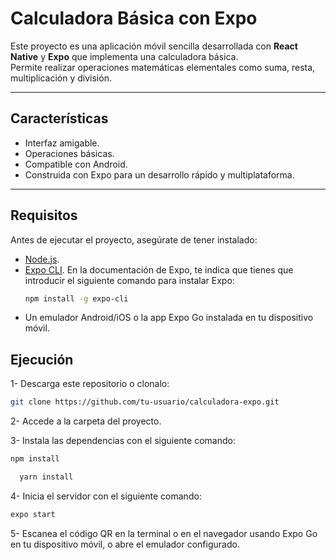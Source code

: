 # Calculadora Básica con Expo

Este proyecto es una aplicación móvil sencilla desarrollada con **React Native** y **Expo** que implementa una calculadora básica.  
Permite realizar operaciones matemáticas elementales como suma, resta, multiplicación y división.

---

##  Características
- Interfaz amigable.
- Operaciones básicas.
- Compatible con Android.
- Construida con Expo para un desarrollo rápido y multiplataforma.

---

##  Requisitos

Antes de ejecutar el proyecto, asegúrate de tener instalado:

- [Node.js](https://nodejs.org/).
- [Expo CLI](https://docs.expo.dev/get-started/installation/).
En la documentación de Expo, te indica que tienes que introducir el siguiente comando para instalar Expo:
  ```bash
  npm install -g expo-cli
  ```
- Un emulador Android/iOS o la app Expo Go instalada en tu dispositivo móvil.

## Ejecución

1- Descarga este repositorio o clonalo:
  ```bash
  git clone https://github.com/tu-usuario/calculadora-expo.git
  ```

2- Accede a la carpeta del proyecto.

3- Instala las dependencias con el siguiente comando:
  ```bash
  npm install
  ```
  ```bash
    yarn install
  ```

4- Inicia el servidor con el siguiente comando:
  ```bash
  expo start
  ```

5- Escanea el código QR en la terminal o en el navegador usando Expo Go en tu dispositivo móvil, o abre el emulador configurado.



